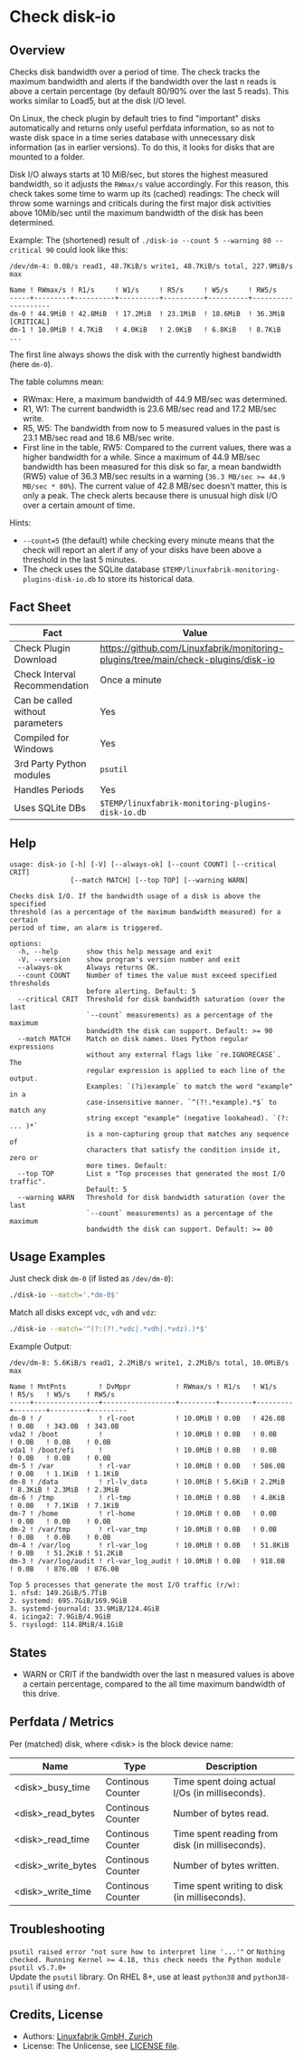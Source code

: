 # Check disk-io

## Overview

Checks disk bandwidth over a period of time. The check tracks the maximum bandwidth and alerts if the bandwidth over the last n reads is above a certain percentage (by default 80/90% over the last 5 reads). This works similar to Load5, but at the disk I/O level.

On Linux, the check plugin by default tries to find "important" disks automatically and returns only useful perfdata information, so as not to waste disk space in a time series database with unnecessary disk information (as in earlier versions). To do this, it looks for disks that are mounted to a folder.

Disk I/O always starts at 10 MiB/sec, but stores the highest measured bandwidth, so it adjusts the `RWmax/s` value accordingly. For this reason, this check takes some time to warm up its (cached) readings: The check will throw some warnings and criticals during the first major disk activities above 10Mib/sec until the maximum bandwidth of the disk has been determined.

Example: The (shortened) result of `./disk-io --count 5 --warning 80 --critical 90` could look like this:

```text
/dev/dm-4: 0.0B/s read1, 48.7KiB/s write1, 48.7KiB/s total, 227.9MiB/s max

Name ! RWmax/s ! R1/s     ! W1/s     ! R5/s     ! W5/s     ! RW5/s              
-----+---------+----------+----------+----------+----------+--------------------
dm-0 ! 44.9MiB ! 42.8MiB  ! 17.2MiB  ! 23.1MiB  ! 18.6MiB  ! 36.3MiB [CRITICAL] 
dm-1 ! 10.0MiB ! 4.7KiB   ! 4.0KiB   ! 2.0KiB   ! 6.8KiB   ! 8.7KiB             
...
```

The first line always shows the disk with the currently highest bandwidth (here `dm-0`).

The table columns mean:

* RWmax: Here, a maximum bandwidth of 44.9 MB/sec was determined.
* R1, W1: The current bandwidth is 23.6 MB/sec read and 17.2 MB/sec write.
* R5, W5: The bandwidth from now to 5 measured values in the past is 23.1 MB/sec read and 18.6 MB/sec write.
* First line in the table, RW5: Compared to the current values, there was a higher bandwidth for a while. Since a maximum of 44.9 MB/sec bandwidth has been measured for this disk so far, a mean bandwidth (RW5) value of 36.3 MB/sec results in a warning (`36.3 MB/sec >= 44.9 MB/sec * 80%`). The current value of 42.8 MB/sec doesn't matter, this is only a peak. The check alerts because there is unusual high disk I/O over a certain amount of time.

Hints:

* `--count=5` (the default) while checking every minute means that the check will report an alert if any of your disks have been above a threshold in the last 5 minutes.
* The check uses the SQLite database `$TEMP/linuxfabrik-monitoring-plugins-disk-io.db` to store its historical data.


## Fact Sheet

| Fact | Value |
|----|----|
| Check Plugin Download                 | <https://github.com/Linuxfabrik/monitoring-plugins/tree/main/check-plugins/disk-io> |
| Check Interval Recommendation         | Once a minute |
| Can be called without parameters      | Yes |
| Compiled for Windows                  | Yes |
| 3rd Party Python modules              | `psutil` |
| Handles Periods                       | Yes |
| Uses SQLite DBs                       | `$TEMP/linuxfabrik-monitoring-plugins-disk-io.db` |


## Help

```text
usage: disk-io [-h] [-V] [--always-ok] [--count COUNT] [--critical CRIT]
               [--match MATCH] [--top TOP] [--warning WARN]

Checks disk I/O. If the bandwidth usage of a disk is above the specified
threshold (as a percentage of the maximum bandwidth measured) for a certain
period of time, an alarm is triggered.

options:
  -h, --help       show this help message and exit
  -V, --version    show program's version number and exit
  --always-ok      Always returns OK.
  --count COUNT    Number of times the value must exceed specified thresholds
                   before alerting. Default: 5
  --critical CRIT  Threshold for disk bandwidth saturation (over the last
                   `--count` measurements) as a percentage of the maximum
                   bandwidth the disk can support. Default: >= 90
  --match MATCH    Match on disk names. Uses Python regular expressions
                   without any external flags like `re.IGNORECASE`. The
                   regular expression is applied to each line of the output.
                   Examples: `(?i)example` to match the word "example" in a
                   case-insensitive manner. `^(?!.*example).*$` to match any
                   string except "example" (negative lookahead). `(?: ... )*`
                   is a non-capturing group that matches any sequence of
                   characters that satisfy the condition inside it, zero or
                   more times. Default:
  --top TOP        List x "Top processes that generated the most I/O traffic".
                   Default: 5
  --warning WARN   Threshold for disk bandwidth saturation (over the last
                   `--count` measurements) as a percentage of the maximum
                   bandwidth the disk can support. Default: >= 80
```


## Usage Examples

Just check disk `dm-0` (if listed as `/dev/dm-0`):

```bash
./disk-io --match='.*dm-0$'
```

Match all disks except `vdc`, `vdh` and `vdz`:

```bash
./disk-io --match='^(?:(?!.*vdc|.*vdh|.*vdz).)*$'
```

Example Output:

```text
/dev/dm-8: 5.6KiB/s read1, 2.2MiB/s write1, 2.2MiB/s total, 10.0MiB/s max

Name ! MntPnts        ! DvMppr           ! RWmax/s ! R1/s   ! W1/s    ! R5/s   ! W5/s    ! RW5/s   
-----+----------------+------------------+---------+--------+---------+--------+---------+---------
dm-0 ! /              ! rl-root          ! 10.0MiB ! 0.0B   ! 426.0B  ! 0.0B   ! 343.0B  ! 343.0B  
vda2 ! /boot          !                  ! 10.0MiB ! 0.0B   ! 0.0B    ! 0.0B   ! 0.0B    ! 0.0B    
vda1 ! /boot/efi      !                  ! 10.0MiB ! 0.0B   ! 0.0B    ! 0.0B   ! 0.0B    ! 0.0B    
dm-5 ! /var           ! rl-var           ! 10.0MiB ! 0.0B   ! 586.0B  ! 0.0B   ! 1.1KiB  ! 1.1KiB  
dm-8 ! /data          ! rl-lv_data       ! 10.0MiB ! 5.6KiB ! 2.2MiB  ! 8.3KiB ! 2.3MiB  ! 2.3MiB  
dm-6 ! /tmp           ! rl-tmp           ! 10.0MiB ! 0.0B   ! 4.8KiB  ! 0.0B   ! 7.1KiB  ! 7.1KiB  
dm-7 ! /home          ! rl-home          ! 10.0MiB ! 0.0B   ! 0.0B    ! 0.0B   ! 0.0B    ! 0.0B    
dm-2 ! /var/tmp       ! rl-var_tmp       ! 10.0MiB ! 0.0B   ! 0.0B    ! 0.0B   ! 0.0B    ! 0.0B    
dm-4 ! /var/log       ! rl-var_log       ! 10.0MiB ! 0.0B   ! 51.8KiB ! 0.0B   ! 51.2KiB ! 51.2KiB 
dm-3 ! /var/log/audit ! rl-var_log_audit ! 10.0MiB ! 0.0B   ! 918.0B  ! 0.0B   ! 876.0B  ! 876.0B  

Top 5 processes that generate the most I/O traffic (r/w):
1. nfsd: 149.2GiB/5.7TiB
2. systemd: 695.7GiB/169.9GiB
3. systemd-journald: 33.9MiB/124.4GiB
4. icinga2: 7.9GiB/4.9GiB
5. rsyslogd: 114.8MiB/4.1GiB
```


## States

* WARN or CRIT if the bandwidth over the last n measured values is above a certain percentage, compared to the all time maximum bandwidth of this drive.


## Perfdata / Metrics

Per (matched) disk, where \<disk\> is the block device name:

| Name | Type | Description |
|----|----|----|
| \<disk\>\_busy_time | Continous Counter | Time spent doing actual I/Os (in milliseconds). |
| \<disk\>\_read_bytes | Continous Counter | Number of bytes read. |
| \<disk\>\_read_time | Continous Counter | Time spent reading from disk (in milliseconds). |
| \<disk\>\_write_bytes | Continous Counter | Number of bytes written. |
| \<disk\>\_write_time | Continous Counter | Time spent writing to disk (in milliseconds). |


## Troubleshooting

`psutil raised error "not sure how to interpret line '...'"` or `Nothing checked. Running Kernel >= 4.18, this check needs the Python module psutil v5.7.0+`  
Update the `psutil` library. On RHEL 8+, use at least `python38` and `python38-psutil` if using `dnf`.


## Credits, License

* Authors: [Linuxfabrik GmbH, Zurich](https://www.linuxfabrik.ch)
* License: The Unlicense, see [LICENSE file](https://unlicense.org/).
